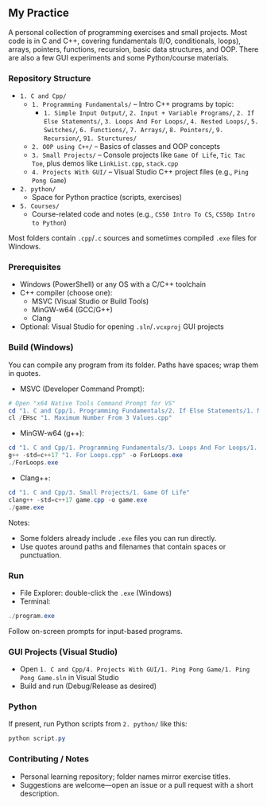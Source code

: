 ## My Practice

A personal collection of programming exercises and small projects. Most code is in C and C++, covering fundamentals (I/O, conditionals, loops), arrays, pointers, functions, recursion, basic data structures, and OOP. There are also a few GUI experiments and some Python/course materials.

### Repository Structure

- `1. C and Cpp/`
  - `1. Programming Fundamentals/` – Intro C++ programs by topic:
    - `1. Simple Input Output/`, `2. Input + Variable Programs/`, `2. If Else Statements/`,
      `3. Loops And For Loops/`, `4. Nested Loops/`, `5. Switches/`, `6. Functions/`,
      `7. Arrays/`, `8. Pointers/`, `9. Recursion/`, `91. Sturctures/`
  - `2. OOP using C++/` – Basics of classes and OOP concepts
  - `3. Small Projects/` – Console projects like `Game Of Life`, `Tic Tac Toe`,
    plus demos like `LinkList.cpp`, `stack.cpp`
  - `4. Projects With GUI/` – Visual Studio C++ project files (e.g., `Ping Pong Game`)
- `2. python/`
  - Space for Python practice (scripts, exercises)
- `5. Courses/`
  - Course-related code and notes (e.g., `CS50 Intro To CS`, `CS50p Intro to Python`)

Most folders contain `.cpp`/`.c` sources and sometimes compiled `.exe` files for Windows.

### Prerequisites

- Windows (PowerShell) or any OS with a C/C++ toolchain
- C++ compiler (choose one):
  - MSVC (Visual Studio or Build Tools)
  - MinGW-w64 (GCC/G++)
  - Clang
- Optional: Visual Studio for opening `.sln`/`.vcxproj` GUI projects

### Build (Windows)

You can compile any program from its folder. Paths have spaces; wrap them in quotes.

- MSVC (Developer Command Prompt):
```powershell
# Open "x64 Native Tools Command Prompt for VS"
cd "1. C and Cpp/1. Programming Fundamentals/2. If Else Statements/1. Maximum Number From 3 Values"
cl /EHsc "1. Maximum Number From 3 Values.cpp"
```

- MinGW-w64 (g++):
```powershell
cd "1. C and Cpp/1. Programming Fundamentals/3. Loops And For Loops/1. For Loops"
g++ -std=c++17 "1. For Loops.cpp" -o ForLoops.exe
./ForLoops.exe
```

- Clang++:
```powershell
cd "1. C and Cpp/3. Small Projects/1. Game Of Life"
clang++ -std=c++17 game.cpp -o game.exe
./game.exe
```

Notes:
- Some folders already include `.exe` files you can run directly.
- Use quotes around paths and filenames that contain spaces or punctuation.

### Run

- File Explorer: double-click the `.exe` (Windows)
- Terminal:
```powershell
./program.exe
```
Follow on-screen prompts for input-based programs.

### GUI Projects (Visual Studio)

- Open `1. C and Cpp/4. Projects With GUI/1. Ping Pong Game/1. Ping Pong Game.sln` in Visual Studio
- Build and run (Debug/Release as desired)

### Python

If present, run Python scripts from `2. python/` like this:
```powershell
python script.py
```

### Contributing / Notes

- Personal learning repository; folder names mirror exercise titles.
- Suggestions are welcome—open an issue or a pull request with a short description.


